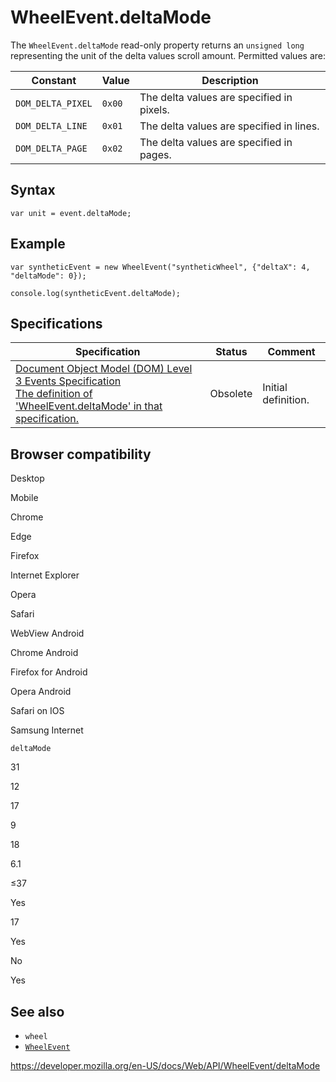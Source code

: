 WheelEvent.deltaMode
====================

The `WheelEvent.deltaMode` read-only property returns an `unsigned long` representing the unit of the delta values scroll amount. Permitted values are:

<table><thead><tr class="header"><th>Constant</th><th>Value</th><th>Description</th></tr></thead><tbody><tr class="odd"><td><code>DOM_DELTA_PIXEL</code></td><td><code>0x00</code></td><td>The delta values are specified in pixels.</td></tr><tr class="even"><td><code>DOM_DELTA_LINE</code></td><td><code>0x01</code></td><td>The delta values are specified in lines.</td></tr><tr class="odd"><td><code>DOM_DELTA_PAGE</code></td><td><code>0x02</code></td><td>The delta values are specified in pages.</td></tr></tbody></table>

Syntax
------

    var unit = event.deltaMode;

Example
-------

    var syntheticEvent = new WheelEvent("syntheticWheel", {"deltaX": 4, "deltaMode": 0});

    console.log(syntheticEvent.deltaMode);

Specifications
--------------

<table><thead><tr class="header"><th>Specification</th><th>Status</th><th>Comment</th></tr></thead><tbody><tr class="odd"><td><a href="https://www.w3.org/TR/2014/WD-DOM-Level-3-Events-20140925/#widl-WheelEvent-deltaMode">Document Object Model (DOM) Level 3 Events Specification<br />
<span class="small">The definition of 'WheelEvent.deltaMode' in that specification.</span></a></td><td><span class="spec-obsolete">Obsolete</span></td><td>Initial definition.</td></tr></tbody></table>

Browser compatibility
---------------------

Desktop

Mobile

Chrome

Edge

Firefox

Internet Explorer

Opera

Safari

WebView Android

Chrome Android

Firefox for Android

Opera Android

Safari on IOS

Samsung Internet

`deltaMode`

31

12

17

9

18

6.1

≤37

Yes

17

Yes

No

Yes

See also
--------

-   `wheel`
-   [`WheelEvent`](../wheelevent)

<a href="https://developer.mozilla.org/en-US/docs/Web/API/WheelEvent/deltaMode" class="_attribution-link">https://developer.mozilla.org/en-US/docs/Web/API/WheelEvent/deltaMode</a>
